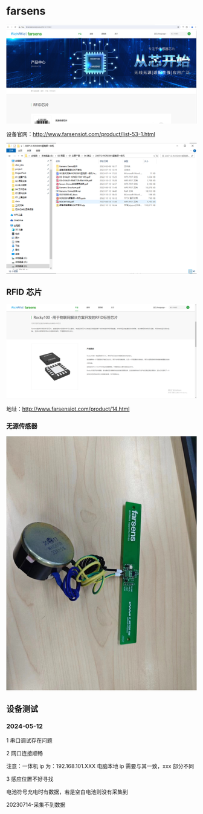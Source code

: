# farsens

![alt text](img/image.png)

设备官网：<http://www.farsensiot.com/product/list-53-1.html>

![alt text](img/image-2.png)

## RFID 芯片

![alt text](img/image-1.png)

地址：<http://www.farsensiot.com/product/14.html>

### 无源传感器

![alt text](img/b1fbdea6ddbda64371ddc22731c69a5.jpg)

## 设备测试

### 2024-05-12

1 串口调试存在问题

2 网口连接顺畅

注意：一体机 ip 为：192.168.101.XXX 电脑本地 ip 需要与其一致，xxx 部分不同

3 感应位置不好寻找

电池符号充电时有数据，若是空白电池则没有采集到

20230714-采集不到数据
